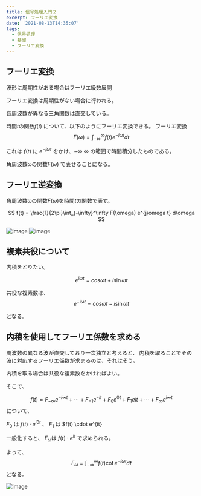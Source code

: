 ```yaml
---
title: 信号処理入門２
excerpt: フーリエ変換
date: '2021-08-13T14:35:07'
tags:
  - 信号処理
  - 基礎
  - フーリエ変換
---
```


## フーリエ変換

波形に周期性がある場合はフーリエ級数展開

フーリエ変換は周期性がない場合に行われる。

各周波数が異なる三角関数は直交している。


時間$t$の関数$f(t)$ について、以下のようにフーリエ変換できる。
フーリエ変換
$$
F(\omega) = \int_{-\infty}^\infty f(t)e^{-j\omega t}dt
$$

これは
$f(t)$ に $e^{-j\omega t}$ をかけ、$-\infty ~ \infty$ の範囲で時間積分したものである。

角周波数$\omega$の関数$F(\omega)$ で表せることになる。

## フーリエ逆変換

角周波数$\omega$の関数$F(\omega)$を時間$t$の関数で表す。

$$
f(t) = \frac{1}{2\pi}\int_{-\infty}^\infty F(\omega) e^{j\omega t} d\omega
$$

![image](https://res.cloudinary.com/ddaz9etkx/image/upload/v1628837413/202108/1_qhwubn.jpg)
![image](https://res.cloudinary.com/ddaz9etkx/image/upload/v1628837419/202108/2_y6tus1.jpg)



## 複素共役について

内積をとりたい。

$$
e^{i\omega t} = cos\omega t + i\sin \omega t
$$

共役な複素数は、
$$
e^{-i\omega t} = cos\omega t - i\sin \omega t
$$

となる。

## 内積を使用してフーリエ係数を求める


周波数の異なる波が直交しており一次独立と考えると、
内積を取ることでその波に対応するフーリエ係数が求まるのは、それはそう。

内積を取る場合は共役な複素数をかければよい。

そこで、

$$
f(t) = F_{-\infty}e^{-i\infty t} + \cdots + F_{-1}e^{-it} + F_0e^{0t} + F_1e{it} + \cdots + F_\infty e^{i\infty t}
$$
について、

$F_0$ は $f(t) \cdot e^{i0t}$
、
$F_1$ は $f(t) \cdot e^{it}

一般化すると、
$F_\omega$は $f(t) \cdot e^{it}$
で求められる。

よって、
$$
F_\omega = \int_{-\infty}^\infty f(t)\cot e^{-i\omega t} dt
$$
となる。


![image](https://res.cloudinary.com/ddaz9etkx/image/upload/v1628876077/202108/1_b4g4pr.jpg)